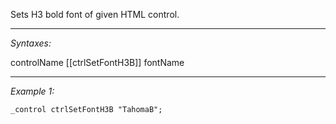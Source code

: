Sets H3 bold font of given HTML control.


---
*Syntaxes:*

controlName [[ctrlSetFontH3B]] fontName

---
*Example 1:*

```sqf
_control ctrlSetFontH3B "TahomaB";
```